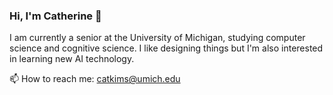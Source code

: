 ### Hi, I'm Catherine 👋
I am currently a senior at the University of Michigan, studying computer science and cognitive science. I like designing things but I'm also interested in learning new AI technology.

📫 How to reach me: catkims@umich.edu
<!--
**catkims/catkims** is a ✨ _special_ ✨ repository because its `README.md` (this file) appears on your GitHub profile.

Here are some ideas to get you started:

- 🔭 I’m currently working on ...
- 🌱 I’m currently learning ...
- 👯 I’m looking to collaborate on ...
- 🤔 I’m looking for help with ...
- 💬 Ask me about ...
- 📫 How to reach me: ...
- 😄 Pronouns: ...
- ⚡ Fun fact: ...
-->
